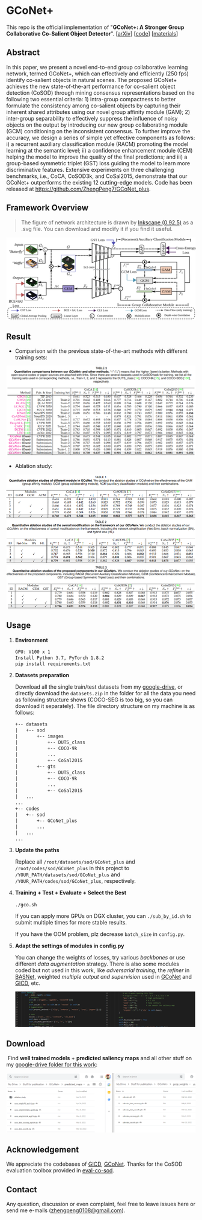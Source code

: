 # GCoNet+
This repo is the official implementation of "**GCoNet+: A Stronger Group Collaborative Co-Salient Object Detector**". [[arXiv](https://arxiv.org/abs/2205.15469)] [[code](https://github.com/ZhengPeng7/GCoNet_plus)] [[materials](https://drive.google.com/drive/folders/1SIr_wKT3MkZLtZ0jacOOZ_Y5xnl9-OPw?usp=sharing)]

## Abstract

In this paper, we present a novel end-to-end group collaborative learning network, termed GCoNet+, which can effectively and efficiently (250 fps) identify co-salient objects in natural scenes. The proposed GCoNet+ achieves the new state-of-the-art performance for co-salient object detection (CoSOD) through mining consensus representations based on the following two essential criteria: 1) intra-group compactness to better formulate the consistency among co-salient objects by capturing their inherent shared attributes using our novel group affinity module (GAM); 2) inter-group separability to effectively suppress the influence of noisy objects on the output by introducing our new group collaborating module (GCM) conditioning on the inconsistent consensus. To further improve the accuracy, we design a series of simple yet effective components as follows: i) a recurrent auxiliary classification module (RACM) promoting the model learning at the semantic level; ii) a confidence enhancement module (CEM) helping the model to improve the quality of the final predictions; and iii) a group-based symmetric triplet (GST) loss guiding the model to learn more discriminative features. Extensive experiments on three challenging benchmarks, i.e., CoCA, CoSOD3k, and CoSal2015, demonstrate that our GCoNet+ outperforms the existing 12 cutting-edge models. Code has been released at https://github.com/ZhengPeng7/GCoNet_plus.

## Framework Overview

> The figure of network architecture is drawn by [Inkscape (0.92.5)](https://inkscape.org/release/inkscape-0.92.5/) as a .svg file. You can download and modify it if you find it useful.

![arch](README.assets/arch.svg)

## Result

+ Comparison with the previous state-of-the-art methods with different training sets:

![image-20220601123106208](README.assets/image-20220426224731550.png)

+ Ablation study:

<img src="README.assets/image-20220426224944251.png" alt="image-20220426224944251"  />

<img src="README.assets/image-20220426225011381.png" alt="image-20220426225011381"  />

<img src="README.assets/image-20220426225038722.png" alt="image-20220426225038722"  />

## Usage

1. **Environment**

    ```
    GPU: V100 x 1
    Install Python 3.7, PyTorch 1.8.2
    pip install requirements.txt

2. **Datasets preparation**

    Download all the single train/test datasets from my [google-drive](https://drive.google.com/drive/folders/1jRJKv56QSa3gOp4w_64tVmzNMT_te-Kv?usp=sharing), or directly download the `datasets.zip` in the folder for all the data you need as following structure shows (COCO-SEG is too big, so you can download it separately). The file directory structure on my machine is as follows:

    ```
    +-- datasets
    |   +-- sod
    |       +-- images
    |           +-- DUTS_class
    |           +-- COCO-9k
    |           ...
    |           +-- CoSal2015
    |       +-- gts
    |           +-- DUTS_class
    |           +-- COCO-9k
    |           ...
    |           +-- CoSal2015
    |   ...
    ...
    +-- codes
    |   +-- sod
    |       +-- GCoNet_plus
    |       ...
    |   ...
    ...
    ```

3. **Update the paths**

    Replace all `/root/datasets/sod/GCoNet_plus` and `/root/codes/sod/GCoNet_plus` in this project to  `/YOUR_PATH/datasets/sod/GCoNet_plus` and `/YOUR_PATH/codes/sod/GCoNet_plus`, respectively.

4. **Training + Test + Evaluate + Select the Best**

    `./gco.sh`

    If you can apply more GPUs on DGX cluster, you can `./sub_by_id.sh` to submit multiple times for more stable results.

    If you have the OOM problem, plz decrease `batch_size` in `config.py`.

5. **Adapt the settings of modules in config.py**

    You can change the weights of losses, try various *backbones* or use different *data augmentation* strategy. There is also some modules coded but not used in this work, like *adversarial training*, the *refiner* in [BASNet](https://openaccess.thecvf.com/content_CVPR_2019/papers/Qin_BASNet_Boundary-Aware_Salient_Object_Detection_CVPR_2019_paper.pdf), weighted *multiple output and supervision* used in [GCoNet](https://openaccess.thecvf.com/content/CVPR2021/papers/Fan_Group_Collaborative_Learning_for_Co-Salient_Object_Detection_CVPR_2021_paper.pdf) and [GICD](https://www.ecva.net/papers/eccv_2020/papers_ECCV/papers/123570443.pdf), etc.

    ![image-20220426234911555](README.assets/config.png)

## Download

​	Find **well trained models** + **predicted saliency maps** and all other stuff on my [google-drive folder for this work](https://drive.google.com/drive/folders/1SIr_wKT3MkZLtZ0jacOOZ_Y5xnl9-OPw?usp=sharing):

![GD_content](README.assets/GD_content.png)

## Acknowledgement

We appreciate the codebases of [GICD](https://github.com/zzhanghub/gicd), [GCoNet](https://github.com/fanq15/GCoNet). Thanks for the CoSOD evaluation toolbox provided in [eval-co-sod](https://github.com/zzhanghub/eval-co-sod).

## Contact

Any question, discussion or even complaint, feel free to leave issues here or send me e-mails (zhengpeng0108@gmail.com).


